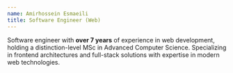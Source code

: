 ```yaml
---
name: Amirhossein Esmaeili
title: Software Engineer (Web)
---
```


Software engineer with **over 7 years** of experience in web development, holding a distinction-level MSc in Advanced Computer Science. Specializing in frontend architectures and full-stack solutions with expertise in modern web technologies.
